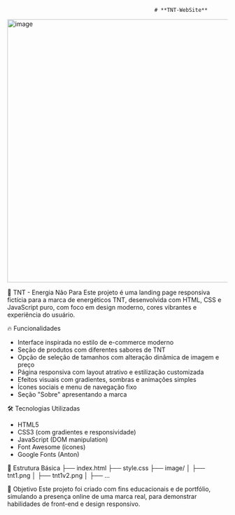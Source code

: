                                                    # **TNT-WebSite**
                                                   
<img width="1343" height="601" alt="image" src="https://github.com/user-attachments/assets/e5c5036e-7dc7-43d8-b960-81562f50d054" />

🧃 TNT - Energia Não Para
Este projeto é uma landing page responsiva fictícia para a marca de energéticos TNT, desenvolvida com HTML, CSS e JavaScript puro, com foco em design moderno, cores vibrantes e experiência do usuário.

🔥 Funcionalidades
- Interface inspirada no estilo de e-commerce moderno
- Seção de produtos com diferentes sabores de TNT
- Opção de seleção de tamanhos com alteração dinâmica de imagem e preço
- Página responsiva com layout atrativo e estilização customizada
- Efeitos visuais com gradientes, sombras e animações simples
- Ícones sociais e menu de navegação fixo
- Seção "Sobre" apresentando a marca

🛠️ Tecnologias Utilizadas
- HTML5
- CSS3 (com gradientes e responsividade)
- JavaScript (DOM manipulation)
- Font Awesome (ícones)
- Google Fonts (Anton)

📁 Estrutura Básica
├── index.html
├── style.css
├── image/
│   ├── tnt1.png
│   ├── tnt1v2.png
│   ├── ...

🎯 Objetivo
Este projeto foi criado com fins educacionais e de portfólio, simulando a presença online de uma marca real, para demonstrar habilidades de front-end e design responsivo.

